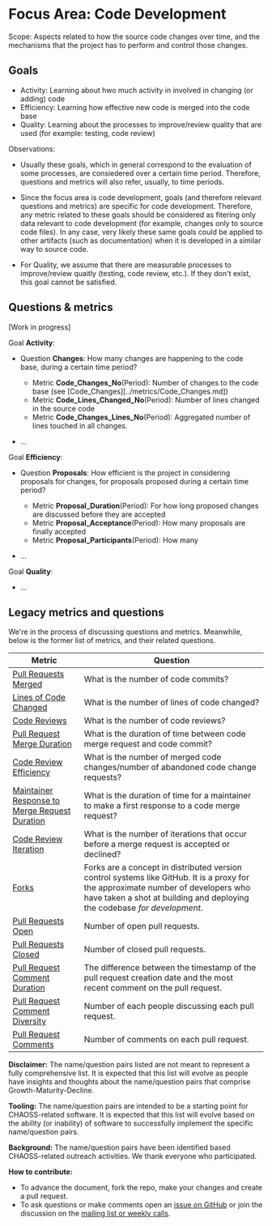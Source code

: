 # Focus Area: Code Development

Scope: Aspects related to how the source code changes over time, and the mechanisms that the project has to perform and control those changes.

## Goals

* Activity: Learning about hwo much activity in involved in changing (or adding) code
* Efficiency: Learning how effective new code is merged into the code base
* Quality: Learning about the processes to improve/review quality that are used (for example: testing, code review)

Observations:

* Usually these goals, which in general correspond to the evaluation of some processes,
are consiedered over a certain time period. Therefore, questions and metrics will also refer, usually,
to time periods.

* Since the focus area is code development, goals (and therefore relevant questions and metrics) are specific for code development. Therefore, any metric related to these goals should be considered as fitering only data relevant to code development (for example, changes only to source code files). In any case, very likely these same goals could be applied to other artifacts (such as documentation) when it is developed in a similar way to source code.

* For Quality, we assume that there are measurable processes to improve/review quaitly (testing, code review, etc.). If they don't exist, this goal cannot be satisfied.

## Questions & metrics

\[Work in progress\]

Goal **Activity**:

* Question **Changes**: How many changes are happening to the code base, during a certain time period? 

  * Metric **Code_Changes_No**(Period): Number of changes to the code base (see [Code_Changes][../metrics/Code_Changes.md])
  * Metric **Code_Lines_Changed_No**(Period): Number of lines changed in the source code
  * Metric **Code_Changes_Lines_No**(Period): Aggregated number of lines touched in all changes.

* ...

Goal **Efficiency**:

* Question **Proposals**: How efficient is the project in considering proposals for changes, for proposals proposed during a certain time period?

  * Metric **Proposal_Duration**(Period): For how long proposed changes are discussed before they are accepted
  * Metric **Proposal_Acceptance**(Period): How many proposals are finally accepted
  * Metric **Proposal_Participants**(Period): How many 

* ...

Goal **Quality**:

  * ...

## Legacy metrics and questions

We're in the process of discussing questions and metrics. Meanwhile, below is the former list of metrics, and their related questions.

Metric | Question
--- | ---
[Pull Requests Merged](../metrics/pull-requests-merged.md) | What is the number of code commits?
[Lines of Code Changed](../metrics/code-lines-of-code-changed.md) | What is the number of lines of code changed?
[Code Reviews](../metrics/pull-requests-code-reviews.md) | What is the number of code reviews?
[Pull Request Merge Duration](../metrics/pull-requests-merge-duration.md) | What is the duration of time between code merge request and code commit?
[Code Review Efficiency](../metrics/pull-requests-code-reviews-efficiency.md) | What is the number of merged code changes/number of abandoned code change requests?
[Maintainer Response to Merge Request Duration](../metrics/pull-requests-maintainer-response-duration.md) | What is the duration of time for a maintainer to make a first response to a code merge request?
[Code Review Iteration](../metrics/pull-requests-code-reviews-iteration.md) | What is the number of iterations that occur before a merge request is accepted or declined?
[Forks](../metrics/forks.md) | Forks are a concept in distributed version control systems like GitHub. It is a proxy for the approximate number of developers who have taken a shot at building and deploying the codebase *for development*.
[Pull Requests Open](../metrics/pull-requests-open.md) | Number of open pull requests.
[Pull Requests Closed](../metrics/pull-requests-closed.md) | Number of closed pull requests.
[Pull Request Comment Duration](../metrics/pull-requests-comment-duration.md) | The difference between the timestamp of the pull request creation date and the most recent comment on the pull request.
[Pull Request Comment Diversity](../metrics/pull-requests-participants.md) | Number of each people discussing each pull request.
[Pull Request Comments](../metrics/pull-requests-comments.md) | Number of comments on each pull request.

**Disclaimer:**
The name/question pairs listed are not meant to represent a fully comprehensive list. It is expected that this list will evolve as people have insights and thoughts about the name/question pairs that comprise Growth-Maturity-Decline.

**Tooling:**
The name/question pairs are intended to be a starting point for CHAOSS-related software. It is expected that this list will evolve based on the ability (or inability) of software to successfully implement the specific name/question pairs.

**Background:**
The name/question pairs have been identified based CHAOSS-related outreach activities. We thank everyone who participated.

**How to contribute:**
- To advance the document, fork the repo, make your changes and create a pull request.
- To ask questions or make comments open an [issue on GitHub][issue] or join the discussion on the [mailing list or weekly calls](https://chaoss.community/participate/).

[issue]: https://github.com/chaoss/wg-gmd/issues

